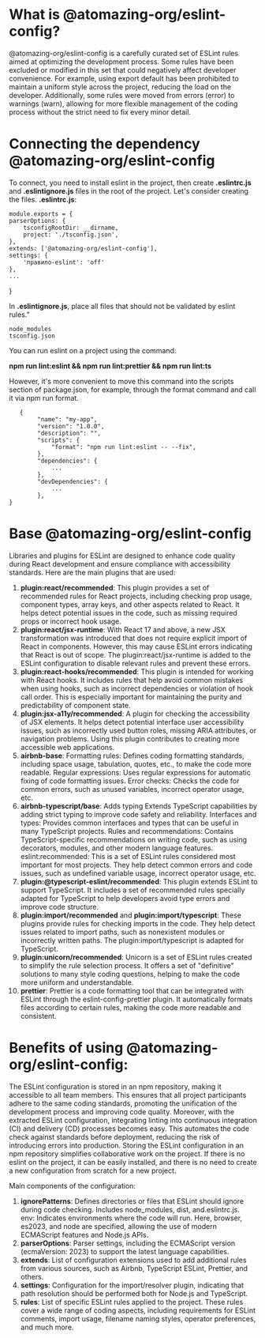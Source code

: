# What is @atomazing-org/eslint-config?
@atomazing-org/eslint-config is a carefully curated set of ESLint rules aimed at optimizing the development process. Some rules have been excluded or modified in this set that could negatively affect developer convenience. For example, using export default has been prohibited to maintain a uniform style across the project, reducing the load on the developer. Additionally, some rules were moved from errors (error) to warnings (warn), allowing for more flexible management of the coding process without the strict need to fix every minor detail.

# Connecting the dependency @atomazing-org/eslint-config
To connect, you need to install eslint in the project, then create **.eslintrc.js** and **.eslintignore.js** files in the root of the project. Let's consider creating the files. **.eslintrc.js**:

    module.exports = {  
    parserOptions: {
        tsconfigRootDir: __dirname,
        project: './tsconfig.json',
    },  
    extends: ['@atomazing-org/eslint-config'],
    settings: {
        'правило-eslint': 'off'
    },
    ...
}

In **.eslintignore.js**, place all files that should not be validated by eslint rules."

    node_modules
	tsconfig.json


You can run eslint on a project using the command:

**npm run lint:eslint && npm run lint:prettier && npm run lint:ts**

However, it's more convenient to move this command into the scripts section of package.json, for example, through the format command and call it via npm run format.

       {
    	    "name": "my-app",
    	    "version": "1.0.0",
    	    "description": "",
    	    "scripts": {
    	        "format": "npm run lint:eslint -- --fix",
    	    },
    	    "dependencies": {
    	        ...
    	    },
    	    "devDependencies": {
    	        ...
    	    },
    }


# Base @atomazing-org/eslint-config
Libraries and plugins for ESLint are designed to enhance code quality during React development and ensure compliance with accessibility standards. Here are the main plugins that are used:
1. **plugin:react/recommended**: This plugin provides a set of recommended rules for React projects, including checking prop usage, component types, array keys, and other aspects related to React. It helps detect potential issues in the code, such as missing required props or incorrect hook usage.
2. **plugin:react/jsx-runtime**: With React 17 and above, a new JSX transformation was introduced that does not require explicit import of React in components. However, this may cause ESLint errors indicating that React is out of scope. The plugin:react/jsx-runtime is added to the ESLint configuration to disable relevant rules and prevent these errors.
3. **plugin:react-hooks/recommended**: This plugin is intended for working with React hooks. It includes rules that help avoid common mistakes when using hooks, such as incorrect dependencies or violation of hook call order. This is especially important for maintaining the purity and predictability of component state.
4. **plugin:jsx-a11y/recommended**: A plugin for checking the accessibility of JSX elements. It helps detect potential interface user accessibility issues, such as incorrectly used button roles, missing ARIA attributes, or navigation problems. Using this plugin contributes to creating more accessible web applications.
5. **airbnb-base**: Formatting rules: Defines coding formatting standards, including space usage, tabulation, quotes, etc., to make the code more readable. Regular expressions: Uses regular expressions for automatic fixing of code formatting issues. Error checks: Checks the code for common errors, such as unused variables, incorrect operator usage, etc.
6. **airbnb-typescript/base**: Adds typing Extends TypeScript capabilities by adding strict typing to improve code safety and reliability. Interfaces and types: Provides common interfaces and types that can be useful in many TypeScript projects. Rules and recommendations: Contains TypeScript-specific recommendations on writing code, such as using decorators, modules, and other modern language features. eslint:recommended: This is a set of ESLint rules considered most important for most projects. They help detect common errors and code issues, such as undefined variable usage, incorrect operator usage, etc.
7. **plugin:@typescript-eslint/recommended**: This plugin extends ESLint to support TypeScript. It includes a set of recommended rules specially adapted for TypeScript to help developers avoid type errors and improve code structure.
8. **plugin:import/recommended** and **plugin:import/typescript**: These plugins provide rules for checking imports in the code. They help detect issues related to import paths, such as nonexistent modules or incorrectly written paths. The plugin:import/typescript is adapted for TypeScript.
9. **plugin:unicorn/recommended**: Unicorn is a set of ESLint rules created to simplify the rule selection process. It offers a set of "definitive" solutions to many style coding questions, helping to make the code more uniform and understandable.
10. **prettier**: Prettier is a code formatting tool that can be integrated with ESLint through the eslint-config-prettier plugin. It automatically formats files according to certain rules, making the code more readable and consistent.

# Benefits of using @atomazing-org/eslint-config:
The ESLint configuration is stored in an npm repository, making it accessible to all team members. This ensures that all project participants adhere to the same coding standards, promoting the unification of the development process and improving code quality. Moreover, with the extracted ESLint configuration, integrating linting into continuous integration (CI) and delivery (CD) processes becomes easy. This automates the code check against standards before deployment, reducing the risk of introducing errors into production. Storing the ESLint configuration in an npm repository simplifies collaborative work on the project. If there is no eslint on the project, it can be easily installed, and there is no need to create a new configuration from scratch for a new project.

Main components of the configuration:
1. **ignorePatterns**: Defines directories or files that ESLint should ignore during code checking. Includes node_modules, dist, and.eslintrc.js.  
   env: Indicates environments where the code will run. Here, browser, es2023, and node are specified, allowing the use of modern ECMAScript features and Node.js APIs.
2. **parserOptions**: Parser settings, including the ECMAScript version (ecmaVersion: 2023) to support the latest language capabilities.
3. **extends**: List of configuration extensions used to add additional rules from various sources, such as Airbnb, TypeScript ESLint, Prettier, and others.
4. **settings**: Configuration for the import/resolver plugin, indicating that path resolution should be performed both for Node.js and TypeScript.
5. **rules**: List of specific ESLint rules applied to the project. These rules cover a wide range of coding aspects, including requirements for ESLint comments, import usage, filename naming styles, operator preferences, and much more.